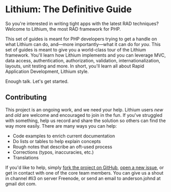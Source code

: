 # Lithium: The Definitive Guide

So you're interested in writing tight apps with the latest RAD techniques? Welcome to Lithium, the most RAD framework for PHP.

This set of guides is meant for PHP developers trying to get a handle on what Lithium can do, and—more importantly—what it can do for _you_. This set of guides is meant to give you a world-class tour of the Lithium framework. You'll learn how Lithium implements and you can leverage MVC, data access, authentication, authorization, validation, internationalization, layouts, unit testing and more. In short, you'll learn all about Rapid Application Development, Lithium style.

Enough talk. Let's get started.

## Contributing

This project is an ongoing work, and we need your help. Lithium users _new_ and _old_ are welcome and encouraged to join in the fun. If you've struggled with something, help us record and share the solution so others can find the way more easily. There are many ways you can help:

 * Code examples to enrich current documentation
 * Do lists or tables to help explain concepts
 * Rough notes that describe an oft-used process
 * Corrections (typos, inaccuracies, etc.)
 * Translations

If you'd like to help, simply [fork the project on GitHub](https://github.com/UnionOfRAD/manual), [open a new issue](https://github.com/UnionOfRAD/manual/issues), or get in contact with one of the core team members. You can give us a shout in channel #li3 on server Freenode, or send an email to anderson.johnd at gmail dot com.
